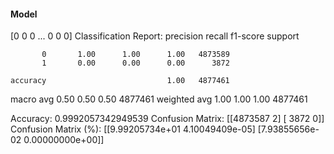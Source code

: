 #### Model
[0 0 0 ... 0 0 0]
Classification Report:
              precision    recall  f1-score   support

           0       1.00      1.00      1.00   4873589
           1       0.00      0.00      0.00      3872

    accuracy                           1.00   4877461
   macro avg       0.50      0.50      0.50   4877461
weighted avg       1.00      1.00      1.00   4877461

Accuracy: 0.9992057342949539
Confusion Matrix:
[[4873587       2]
 [   3872       0]]
Confusion Matrix (%):
[[9.99205734e+01 4.10049409e-05]
 [7.93855656e-02 0.00000000e+00]]
